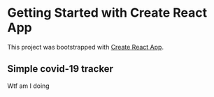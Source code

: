 # Getting Started with Create React App

This project was bootstrapped with [Create React App](https://github.com/facebook/create-react-app).

## Simple covid-19 tracker

Wtf am I doing
